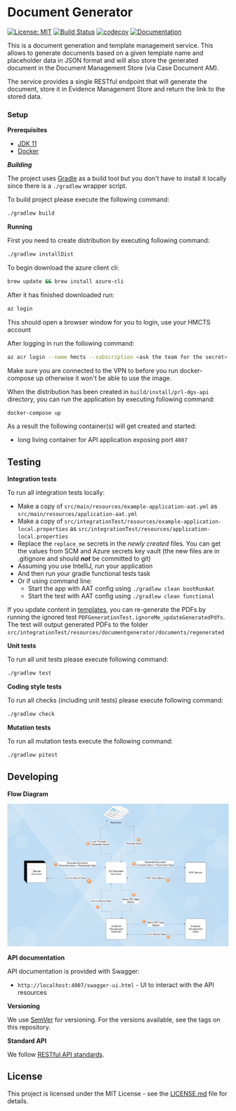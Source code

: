 # Document Generator

[![License: MIT](https://img.shields.io/badge/License-MIT-yellow.svg)](https://opensource.org/licenses/MIT)
[![Build Status](https://travis-ci.org/hmcts/prl-dgs-api.svg?branch=master)](https://travis-ci.org/hmcts/prl-dgs-api)
[![codecov](https://codecov.io/gh/hmcts/prl-dgs-api/branch/master/graph/badge.svg)](https://app.codecov.io/gh/hmcts/prl-dgs-api)
[![Documentation](https://img.shields.io/static/v1?label=Documentation&message=DGS&color=informational&logo=confluence)](https://tools.hmcts.net/confluence/display/PL/PDF+document+generator)

This is a document generation and template management service. This allows to generate documents based on a
given template name and placeholder data in JSON format and will also store the generated document in the
Document Management Store (via Case Document AM).

The service provides a single RESTful endpoint that will generate the document, store it in Evidence Management
Store and return the link to the stored data.

### Setup

**Prerequisites**

- [JDK 11](https://openjdk.java.net/)
- [Docker](https://www.docker.com)


***Building***

The project uses [Gradle](https://gradle.org) as a build tool but you don't have to install it locally since there is a
`./gradlew` wrapper script.

To build project please execute the following command:

```bash
./gradlew build
```

**Running**

First you need to create distribution by executing following command:

```bash
./gradlew installDist
```

To begin download the azure client cli:

```bash
brew update && brew install azure-cli
```

After it has finished downloaded run:

```bash
az login
```

This should open a browser window for you to login, use your HMCTS account

After logging in run the following command:

```bash
az acr login --name hmcts --subscription <ask the team for the secret>
```

Make sure you are connected to the VPN to before you run docker-compose up otherwise it won't be able to use the image.

When the distribution has been created in `build/install/prl-dgs-api` directory,
you can run the application by executing following command:

```bash
docker-compose up
```

As a result the following container(s) will get created and started:
 - long living container for API application exposing port `4007`

## Testing

**Integration tests**

To run all integration tests locally:

* Make a copy of `src/main/resources/example-application-aat.yml` as `src/main/resources/application-aat.yml`
* Make a copy of `src/integrationTest/resources/example-application-local.properties` as `src/integrationTest/resources/application-local.properties`
* Replace the `replace_me` secrets in the _newly created_ files. You can get the values from SCM and Azure secrets key vault (the new files are in .gitignore and should ***not*** be committed to git)
* Assuming you use IntelliJ, run your application
* And then run your gradle functional tests task
* Or if using command line:
    * Start the app with AAT config using `./gradlew clean bootRunAat`
    * Start the test with AAT config using `./gradlew clean functional`

If you update content in [templates](https://github.com/hmcts/rdo-docmosis-templates), you can re-generate the PDFs by running the ignored test `PDFGenerationTest.ignoreMe_updateGeneratedPdfs`. The test
will output generated PDFs to the folder `src/integrationTest/resources/documentgenerator/documents/regenerated`

**Unit tests**

To run all unit tests please execute following command:

```bash
./gradlew test
```

**Coding style tests**

To run all checks (including unit tests) please execute following command:

```bash
./gradlew check
```

**Mutation tests**

To run all mutation tests execute the following command:

```bash
./gradlew pitest
```

## Developing

**Flow Diagram**

![diagram](docs/DataFlow.png)

**API documentation**

API documentation is provided with Swagger:
 - `http://localhost:4007/swagger-ui.html` - UI to interact with the API resources

**Versioning**

We use [SemVer](http://semver.org/) for versioning.
For the versions available, see the tags on this repository.

**Standard API**

We follow [RESTful API standards](https://hmcts.github.io/restful-api-standards/).

## License

This project is licensed under the MIT License - see the [LICENSE.md](LICENSE.md) file for  details.
